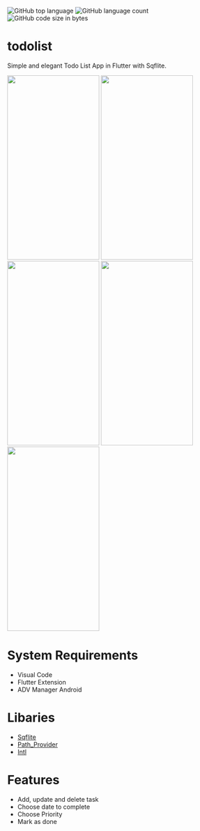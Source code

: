 ![GitHub top language](https://img.shields.io/github/languages/top/cassianasoares/Todo-List-Flutter-SQFLite?color=ff69b4)
![GitHub language count](https://img.shields.io/github/languages/count/cassianasoares/Todo-List-Flutter-SQFLite?color=red)
![GitHub code size in bytes](https://img.shields.io/github/languages/code-size/cassianasoares/Todo-List-Flutter-SQFLite)

# todolist

Simple and elegant Todo List App in Flutter with Sqflite.

<p align"center">
<img src="https://user-images.githubusercontent.com/57958790/86683511-ffe08700-bfd7-11ea-9ea9-b1927f7cdf79.png" width="211" height="423" />
<img src="https://user-images.githubusercontent.com/57958790/86683619-1ab2fb80-bfd8-11ea-8f44-a57d7de7167c.png" width="211" height="423" />
<img src="https://user-images.githubusercontent.com/57958790/86683770-42a25f00-bfd8-11ea-9d3e-d1688b99e7c8.png" width="211" height="423" />
<img src="https://user-images.githubusercontent.com/57958790/86683693-2e5e6200-bfd8-11ea-89f6-82286d7f7bf4.png" width="211" height="423" />
<img src="https://user-images.githubusercontent.com/57958790/86683930-6fef0d00-bfd8-11ea-84a9-c00d4563bf4c.png" width="211" height="423" />
</p>

# System Requirements

- Visual Code
- Flutter Extension
- ADV Manager Android

# Libaries

- [Sqflite](https://pub.dev/packages/sqflite)
- [Path_Provider](https://pub.dev/packages/path_provider)
- [Intl](https://pub.dev/packages?q=intl)

# Features

- Add, update and delete task
- Choose date to complete
- Choose Priority
- Mark as done
